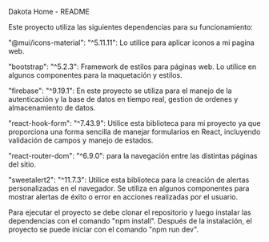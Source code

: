 Dakota Home - README

Este proyecto utiliza las siguientes dependencias para su funcionamiento:


"@mui/icons-material": "^5.11.11": Lo utilice para aplicar iconos a mi pagina web.

"bootstrap": "^5.2.3": Framework de estilos para páginas web. Lo utilice en algunos componentes para la maquetación y estilos.

"firebase": "^9.19.1": En este proyecto se utiliza para el manejo de la autenticación y la base de datos en tiempo real, gestion de ordenes y almacenamiento de datos.

"react-hook-form": "^7.43.9":  Utilice esta biblioteca para mi proyecto ya que proporciona una forma sencilla de manejar formularios en React, incluyendo validación de campos y manejo de estados.

"react-router-dom": "^6.9.0": para la navegación entre las distintas páginas del sitio.

"sweetalert2": "^11.7.3":  Utilice esta biblioteca para la creación de alertas personalizadas en el navegador. Se utiliza en algunos componentes para mostrar alertas de éxito o error en acciones realizadas por el usuario.

Para ejecutar el proyecto se debe clonar el repositorio y luego instalar las dependencias con el comando "npm install". Después de la instalación, el proyecto se puede iniciar con el comando "npm run dev".